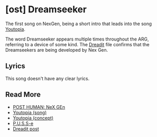 # [ost] Dreamseeker

The first song on NexGen, being a short intro that leads into the song 
[Youtopia](../lore/youtopia). 

The word Dreamseeker appears multiple times throughout the ARG, referring 
to a device of some kind. The [Dreadit](../files/dreadit) file confirms 
that the Dreamseekers are being developed by Nex Gen.

## Lyrics

This song doesn't have any clear lyrics.

## Read More

- [POST HUMAN: NeX GEn](ph-nex-gen)
- [Youtopia (song)](song-youtopia)
- [Youtopia (concept)](../lore/youtopia)
- [P.U.S.S-e](../lore/pusse)
- [Dreadit post](../files/dreadit)